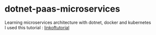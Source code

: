 # dotnet-paas-microservices
Learning microservices architecture with dotnet, docker and kubernetes <br>
I used this tutorial : [linkoftutorial](https://youtu.be/DgVjEo3OGBI) 
